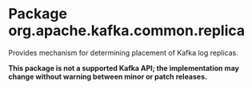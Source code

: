 # Package org.apache.kafka.common.replica

Provides mechanism for determining placement of Kafka log replicas.

**This package is not a supported Kafka API; the implementation may change without warning between minor or patch
releases.**
